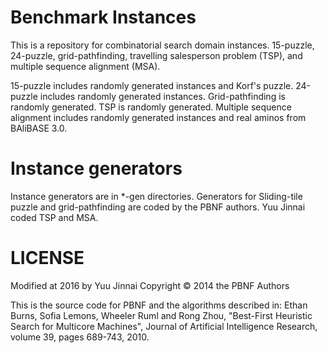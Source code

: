 # Benchmark Instances

This is a repository for combinatorial search domain instances.
15-puzzle, 24-puzzle, grid-pathfinding, travelling salesperson problem (TSP), and multiple sequence alignment (MSA).

15-puzzle includes randomly generated instances and Korf's puzzle.
24-puzzle includes randomly generated instances.
Grid-pathfinding is randomly generated.
TSP is randomly generated.
Multiple sequence alignment includes randomly generated instances and real aminos from BAliBASE 3.0.

# Instance generators

Instance generators are in *-gen directories.
Generators for Sliding-tile puzzle and grid-pathfinding are coded by the PBNF authors.
Yuu Jinnai coded TSP and MSA.


# LICENSE

Modified at 2016 by Yuu Jinnai
Copyright © 2014 the PBNF Authors

This is the source code for PBNF and the algorithms described in:
Ethan Burns, Sofia Lemons, Wheeler Ruml and Rong Zhou, "Best-First
Heuristic Search for Multicore Machines", Journal of Artificial
Intelligence Research, volume 39, pages 689-743, 2010.
